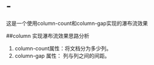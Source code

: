 # -
这是一个使用column-count和column-gap实现的瀑布流效果

##column 实现瀑布流效果思路分析

1. column-count属性：将文档分为多少列。
2. column-gap 属性： 列与列之间的间距。

